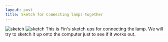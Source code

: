 ```yaml
---
layout: post
title: Sketch for Connecting lamps together
---
```


![sketch]({{site.baseurl}}/images/finsketch.png)
![sketch]({{site.baseurl}}/images/finsketch2.png)
This is Fin's sketch ups for connecting the lamp. We will try to sketch it up onto the computer just to see if it works out.